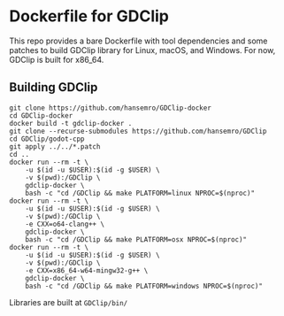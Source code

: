 Dockerfile for GDClip
=====================

This repo provides a bare Dockerfile with tool dependencies and some patches
to build GDClip library for Linux, macOS, and Windows. For now, GDClip is
built for x86_64.

## Building GDClip

```
git clone https://github.com/hansemro/GDClip-docker
cd GDClip-docker
docker build -t gdclip-docker .
git clone --recurse-submodules https://github.com/hansemro/GDClip
cd GDClip/godot-cpp
git apply ../../*.patch
cd ..
docker run --rm -t \
    -u $(id -u $USER):$(id -g $USER) \
    -v $(pwd):/GDClip \
    gdclip-docker \
    bash -c "cd /GDClip && make PLATFORM=linux NPROC=$(nproc)"
docker run --rm -t \
    -u $(id -u $USER):$(id -g $USER) \
    -v $(pwd):/GDClip \
    -e CXX=o64-clang++ \
    gdclip-docker \
    bash -c "cd /GDClip && make PLATFORM=osx NPROC=$(nproc)"
docker run --rm -t \
    -u $(id -u $USER):$(id -g $USER) \
    -v $(pwd):/GDClip \
    -e CXX=x86_64-w64-mingw32-g++ \
    gdclip-docker \
    bash -c "cd /GDClip && make PLATFORM=windows NPROC=$(nproc)"
```

Libraries are built at `GDClip/bin/`
